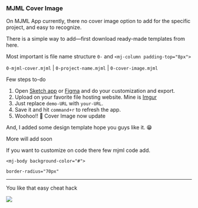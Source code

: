 ### MJML Cover Image

On MJML App currently, there no cover image option to add for the specific project, and easy to recognize.

There is a simple way to add—first download ready-made templates from here.

Most important is file name structure `0-` and `<mj-column padding-top="8px">`

`0-mjml-cover.mjml` | `0-project-name.mjml` | `0-cover-image.mjml`

Few steps to-do

1. Open [Sketch app](https://www.sketch.com/) or [Figma](https://www.figma.com/) and do your customization and export.
2. Upload on your favorite file hosting website. Mine is [Imgur](http://imgur.com/)
3. Just replace `demo-URL` with `your-URL`.
4. Save it and hit `command+r` to refresh the app.
5. Woohoo!! 🎉 Cover Image now update

And, I added some design template hope you guys like it. 😁 

More will add soon

If you want to customize on code there few mjml code add.

`<mj-body background-color="#">`

`border-radius="70px"`

---

You like that easy cheat hack

<a href="https://www.buymeacoffee.com/prashantdwivedi"><img src="https://img.buymeacoffee.com/button-api/?text=Buy me a tea&emoji=☕&slug=prashantdwivedi&button_colour=5F7FFF&font_colour=ffffff&font_family=Poppins&outline_colour=000000&coffee_colour=FFDD00"></a>
